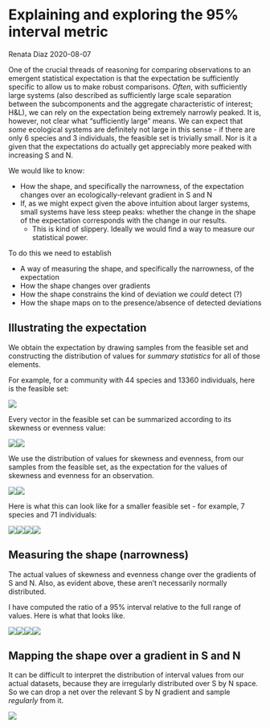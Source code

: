 Explaining and exploring the 95% interval metric
================
Renata Diaz
2020-08-07

One of the crucial threads of reasoning for comparing observations to an
emergent statistical expectation is that the expectation be sufficiently
specific to allow us to make robust comparisons. *Often*, with
sufficiently large systems (also described as sufficiently large scale
separation between the subcomponents and the aggregate characteristic of
interest; H\&L), we can rely on the expectation being extremely narrowly
peaked. It is, however, not clear what “sufficiently large” means. We
can expect that *some* ecological systems are definitely not large in
this sense - if there are only 6 species and 3 individuals, the feasible
set is trivially small. Nor is it a given that the expectations do
actually get appreciably more peaked with increasing S and N.

We would like to know:

  - How the shape, and specifically the narrowness, of the expectation
    changes over an ecologically-relevant gradient in S and N
  - If, as we might expect given the above intuition about larger
    systems, small systems have less steep peaks: whether the change in
    the shape of the expectation corresponds with the change in our
    results.
      - This is kind of slippery. Ideally we would find a way to measure
        our statistical power.

To do this we need to establish

  - A way of measuring the shape, and specifically the narrowness, of
    the expectation
  - How the shape changes over gradients
  - How the shape constrains the kind of deviation we *could* detect (?)
  - How the shape maps on to the presence/absence of detected deviations

## Illustrating the expectation

We obtain the expectation by drawing samples from the feasible set and
constructing the distribution of values for *summary statistics* for all
of those elements.

For example, for a community with 44 species and 13360 individuals, here
is the feasible set:

![](rov_metric_files/figure-gfm/example%20fs-1.png)<!-- -->

Every vector in the feasible set can be summarized according to its
skewness or evenness value:

![](rov_metric_files/figure-gfm/example%20fs%20skew%20and%20even-1.png)<!-- -->![](rov_metric_files/figure-gfm/example%20fs%20skew%20and%20even-2.png)<!-- -->

We use the distribution of values for skewness and evenness, from our
samples from the feasible set, as the expectation for the values of
skewness and evenness for an observation.

![](rov_metric_files/figure-gfm/example%20dists-1.png)<!-- -->![](rov_metric_files/figure-gfm/example%20dists-2.png)<!-- -->

Here is what this can look like for a smaller feasible set - for
example, 7 species and 71 individuals:

![](rov_metric_files/figure-gfm/smaller%20example-1.png)<!-- -->![](rov_metric_files/figure-gfm/smaller%20example-2.png)<!-- -->![](rov_metric_files/figure-gfm/smaller%20example-3.png)<!-- -->![](rov_metric_files/figure-gfm/smaller%20example-4.png)<!-- -->

## Measuring the shape (narrowness)

The actual values of skewness and evenness change over the gradients of
S and N. Also, as evident above, these aren’t necessarily normally
distributed.

I have computed the ratio of a 95% interval relative to the full range
of values. Here is what that looks like.

![](rov_metric_files/figure-gfm/illustrate%2095%20interval-1.png)<!-- -->![](rov_metric_files/figure-gfm/illustrate%2095%20interval-2.png)<!-- -->![](rov_metric_files/figure-gfm/illustrate%2095%20interval-3.png)<!-- -->![](rov_metric_files/figure-gfm/illustrate%2095%20interval-4.png)<!-- -->

## Mapping the shape over a gradient in S and N

It can be difficult to interpret the distribution of interval values
from our actual datasets, because they are irregularly distributed over
S by N space. So we can drop a net over the relevant S by N gradient and
sample *regularly* from it.

![](rov_metric_files/figure-gfm/define%20net-1.png)<!-- -->
